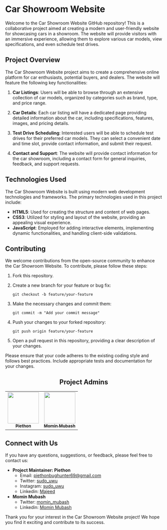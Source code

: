 # Car Showroom Website

Welcome to the Car Showroom Website GitHub repository! This is a collaborative project aimed at creating a modern and user-friendly website for showcasing cars in a showroom. The website will provide visitors with an immersive experience, allowing them to explore various car models, view specifications, and even schedule test drives.

## Project Overview

The Car Showroom Website project aims to create a comprehensive online platform for car enthusiasts, potential buyers, and dealers. The website will feature the following key functionalities:

1. **Car Listings**: Users will be able to browse through an extensive collection of car models, organized by categories such as brand, type, and price range.

2. **Car Details**: Each car listing will have a dedicated page providing detailed information about the car, including specifications, features, images, and pricing details.

3. **Test Drive Scheduling**: Interested users will be able to schedule test drives for their preferred car models. They can select a convenient date and time slot, provide contact information, and submit their request.

4. **Contact and Support**: The website will provide contact information for the car showroom, including a contact form for general inquiries, feedback, and support requests.

## Technologies Used

The Car Showroom Website is built using modern web development technologies and frameworks. The primary technologies used in this project include:

- **HTML5**: Used for creating the structure and content of web pages.
- **CSS3**: Utilized for styling and layout of the website, providing an appealing visual experience.
- **JavaScript**: Employed for adding interactive elements, implementing dynamic functionalities, and handling client-side validations.

## Contributing

We welcome contributions from the open-source community to enhance the Car Showroom Website. To contribute, please follow these steps:

1. Fork this repository.

2. Create a new branch for your feature or bug fix:
   ```
   git checkout -b feature/your-feature
   ```

3. Make the necessary changes and commit them:
   ```
   git commit -m "Add your commit message"
   ```

4. Push your changes to your forked repository:
   ```
   git push origin feature/your-feature
   ```

5. Open a pull request in this repository, providing a clear description of your changes.

Please ensure that your code adheres to the existing coding style and follows best practices. Include appropriate tests and documentation for your changes.

<h2 align=center>Project Admins</h2> 
<table align="center">
	<tr >
    <td align="center">
            <a href="https://github.com/Pyth0nHere">
              <img src="https://avatars.githubusercontent.com/u/88571280?v=4" width="100px" alt=""/><br />
              <sub><b>Piethon</b></sub>
            </a>
   </td>
      <td align="center">
            <a href="https://github.com/momin-mubash">
              <img src="https://avatars.githubusercontent.com/u/108012519?v=4" width="100px" alt=""/><br />
              <sub><b>Momin Mubash</b></sub>
            </a>
   </td>
  </tr>
</table>

Connect with Us
-------------------

If you have any questions, suggestions, or feedback, please feel free to contact us:

- **Project Maintainer: Piethon**
  - Email: [piethonbughunter69@gmail.com](mailto:piethonbughunter69@gmail.com)
  - Twitter: [sudo_uwu](https://twitter.com/sudo_uwu)
  - Instagram: [sudo_uwu](https://www.instagram.com/sudo_uwu)
  - Linkedin: [Majeed](https://www.linkedin.com/in/majeedmujawar01)
- **Momin Mubash**
  - Twitter: [momin_mubash](https://twitter.com/momin_mubash)
  - Linkedin: [Momin Mubash](https://www.linkedin.com/in/momin-mubash-97a056263)

Thank you for your interest in the Car Showroom Website project! We hope you find it exciting and contribute to its success.
